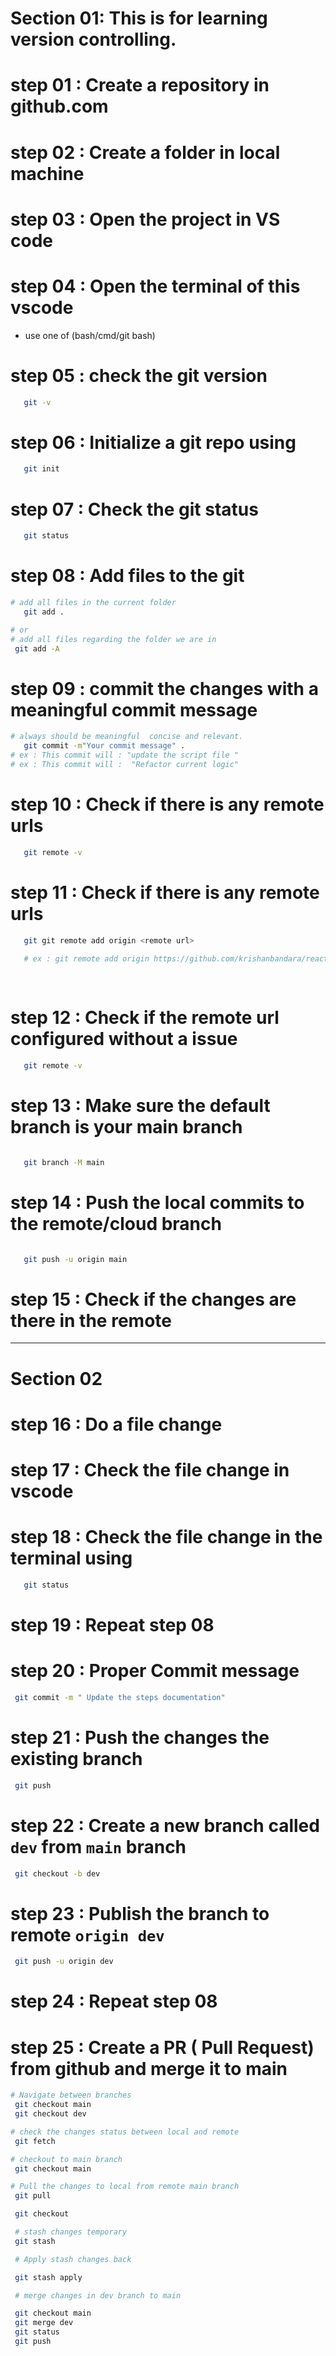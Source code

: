 # Section 01: This is for learning version controlling.

# step 01 : Create a repository in github.com 

# step 02 : Create a folder in local machine

# step 03 : Open the project in VS code 

# step 04 : Open the terminal of this vscode 
- use one of (bash/cmd/git bash)

# step 05 : check the git version
```bash 
   git -v
```

# step 06 : Initialize a git repo using 
```bash 
   git init
```

# step 07 : Check the git status 
```bash 
   git status
```

# step 08 : Add files to the git  


```bash 
# add all files in the current folder 
   git add .

# or 
# add all files regarding the folder we are in
 git add -A 

```
# step 09 : commit the changes with a meaningful commit message 

```bash 
# always should be meaningful  concise and relevant.
   git commit -m"Your commit message" .
# ex : This commit will : "update the script file "
# ex : This commit will :  "Refactor current logic"

```

 # step 10 : Check if there is any remote urls 
```bash 
   git remote -v
```

 # step 11 : Check if there is any remote urls 
```bash 
   git git remote add origin <remote url>
   
   # ex : git remote add origin https://github.com/krishanbandara/react-basics-b-05.git
   
   
```

 # step 12 : Check if the remote url configured without a issue
```bash 
   git remote -v
```


 # step 13 : Make sure the default branch is your main branch

```bash 

   git branch -M main 

```

 # step 14 : Push the local commits to the remote/cloud branch

```bash 

   git push -u origin main

```

 # step 15 : Check if the changes are there in the remote 

-----

 # Section 02 

 # step 16 : Do a file change 

 # step 17 : Check the file change in vscode 

 # step 18 : Check the file change in the terminal using  

```bash 
   git status
```

 # step 19 : Repeat step 08 
 # step 20 : Proper Commit message 

 ```bash 
  git commit -m " Update the steps documentation"
```

# step 21 : Push the changes the existing branch

 ```bash 
  git push
```

# step 22 : Create a new branch called `dev` from `main` branch 

 ```bash 
  git checkout -b dev
```

# step 23 : Publish the branch to remote `origin dev`

 ```bash 
  git push -u origin dev
```

# step 24 : Repeat step 08

# step 25 : Create a PR ( Pull Request) from github and merge it to main

 ```bash 
 # Navigate between branches
  git checkout main 
  git checkout dev

# check the changes status between local and remote
  git fetch 

# checkout to main branch   
  git checkout main 

# Pull the changes to local from remote main branch
  git pull

  git checkout 

  # stash changes temporary   
  git stash

  # Apply stash changes back

  git stash apply 

  # merge changes in dev branch to main 

  git checkout main 
  git merge dev
  git status 
  git push 
    

```
 